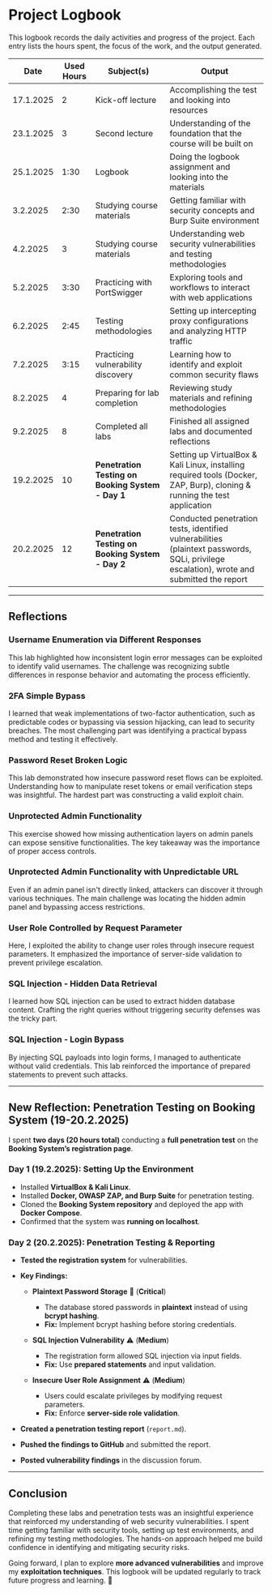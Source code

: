 # Project Logbook

This logbook records the daily activities and progress of the project. Each entry lists the hours spent, the focus of the work, and the output generated.

| Date      | Used Hours | Subject(s)   | Output          |
|-----------|------------|--------------|-----------------|
| 17.1.2025 | 2          | Kick-off lecture | Accomplishing the test and looking into resources |
| 23.1.2025 | 3          | Second lecture | Understanding of the foundation that the course will be built on |
| 25.1.2025 | 1:30       | Logbook        | Doing the logbook assignment and looking into the materials     |
| 3.2.2025  | 2:30       | Studying course materials | Getting familiar with security concepts and Burp Suite environment |
| 4.2.2025  | 3          | Studying course materials | Understanding web security vulnerabilities and testing methodologies |
| 5.2.2025  | 3:30       | Practicing with PortSwigger | Exploring tools and workflows to interact with web applications |
| 6.2.2025  | 2:45       | Testing methodologies | Setting up intercepting proxy configurations and analyzing HTTP traffic |
| 7.2.2025  | 3:15       | Practicing vulnerability discovery | Learning how to identify and exploit common security flaws |
| 8.2.2025  | 4          | Preparing for lab completion | Reviewing study materials and refining methodologies |
| 9.2.2025  | 8          | Completed all labs | Finished all assigned labs and documented reflections |
| 19.2.2025 | 10         | **Penetration Testing on Booking System - Day 1** | Setting up VirtualBox & Kali Linux, installing required tools (Docker, ZAP, Burp), cloning & running the test application |
| 20.2.2025 | 12         | **Penetration Testing on Booking System - Day 2** | Conducted penetration tests, identified vulnerabilities (plaintext passwords, SQLi, privilege escalation), wrote and submitted the report |

---

## **Reflections**

### **Username Enumeration via Different Responses**
This lab highlighted how inconsistent login error messages can be exploited to identify valid usernames. The challenge was recognizing subtle differences in response behavior and automating the process efficiently.

### **2FA Simple Bypass**
I learned that weak implementations of two-factor authentication, such as predictable codes or bypassing via session hijacking, can lead to security breaches. The most challenging part was identifying a practical bypass method and testing it effectively.

### **Password Reset Broken Logic**
This lab demonstrated how insecure password reset flows can be exploited. Understanding how to manipulate reset tokens or email verification steps was insightful. The hardest part was constructing a valid exploit chain.

### **Unprotected Admin Functionality**
This exercise showed how missing authentication layers on admin panels can expose sensitive functionalities. The key takeaway was the importance of proper access controls.

### **Unprotected Admin Functionality with Unpredictable URL**
Even if an admin panel isn't directly linked, attackers can discover it through various techniques. The main challenge was locating the hidden admin panel and bypassing access restrictions.

### **User Role Controlled by Request Parameter**
Here, I exploited the ability to change user roles through insecure request parameters. It emphasized the importance of server-side validation to prevent privilege escalation.

### **SQL Injection - Hidden Data Retrieval**
I learned how SQL injection can be used to extract hidden database content. Crafting the right queries without triggering security defenses was the tricky part.

### **SQL Injection - Login Bypass**
By injecting SQL payloads into login forms, I managed to authenticate without valid credentials. This lab reinforced the importance of prepared statements to prevent such attacks.

---

## **New Reflection: Penetration Testing on Booking System (19-20.2.2025)**
I spent **two days (20 hours total)** conducting a **full penetration test** on the **Booking System’s registration page**.  
### **Day 1 (19.2.2025): Setting Up the Environment**
- Installed **VirtualBox & Kali Linux**.
- Installed **Docker, OWASP ZAP, and Burp Suite** for penetration testing.
- Cloned the **Booking System repository** and deployed the app with **Docker Compose**.
- Confirmed that the system was **running on localhost**.

### **Day 2 (20.2.2025): Penetration Testing & Reporting**
- **Tested the registration system** for vulnerabilities.
- **Key Findings:**
  - **Plaintext Password Storage** 🛑 (**Critical**)  
    - The database stored passwords in **plaintext** instead of using **bcrypt hashing**.
    - **Fix:** Implement bcrypt hashing before storing credentials.
  
  - **SQL Injection Vulnerability** ⚠ (**Medium**)  
    - The registration form allowed SQL injection via input fields.
    - **Fix:** Use **prepared statements** and input validation.
  
  - **Insecure User Role Assignment** ⚠ (**Medium**)  
    - Users could escalate privileges by modifying request parameters.
    - **Fix:** Enforce **server-side role validation**.

- **Created a penetration testing report** (`report.md`).
- **Pushed the findings to GitHub** and submitted the report.
- **Posted vulnerability findings** in the discussion forum.

---

## **Conclusion**
Completing these labs and penetration tests was an insightful experience that reinforced my understanding of web security vulnerabilities. I spent time getting familiar with security tools, setting up test environments, and refining my testing methodologies. The hands-on approach helped me build confidence in identifying and mitigating security risks.  

Going forward, I plan to explore **more advanced vulnerabilities** and improve my **exploitation techniques**. This logbook will be updated regularly to track future progress and learning. 🚀


